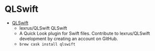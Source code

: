 # QLSwift
- [QLSwift](https://github.com/lexrus/QLSwift)
  -  lexrus/QLSwift QLSwift
  - A Quick Look plugin for Swift files. Contribute to lexrus/QLSwift development by creating an account on GitHub.
  - `brew cask install qlswift`
